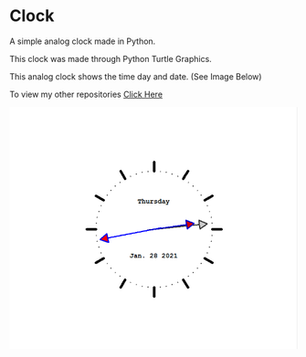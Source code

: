 # Clock
A simple analog clock made in Python.

This clock was made through Python Turtle Graphics.

This analog clock shows the time day and date. (See Image Below)

To view my other repositories [Click Here](https://github.com/bilawaltech?tab=repositories)

![image](https://github.com/bilawaltech/Clock/blob/main/image.png?raw=true)
